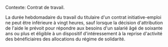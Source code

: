 Contexte: Contrat de travail.

La durée hebdomadaire du travail du titulaire d'un contrat initiative-emploi ne peut être inférieure à vingt heures, sauf lorsque la décision d'attribution de l'aide le prévoit pour répondre aux besoins d'un salarié âgé de soixante ans ou plus et éligible à un dispositif d'intéressement à la reprise d'activité des bénéficiaires des allocations du régime de solidarité.
